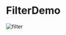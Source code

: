 # FilterDemo
![filter](https://user-images.githubusercontent.com/16155689/137621957-cc1e4c5e-9757-4efe-ab07-914e27ecefaa.png)
